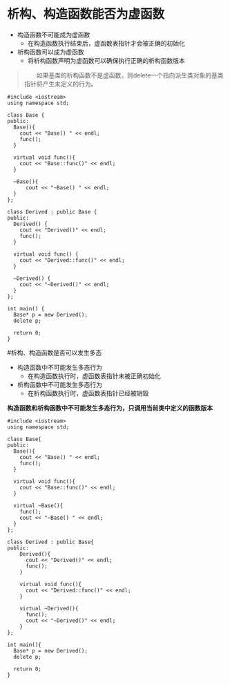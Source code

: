 # 析构、构造函数能否为虚函数

* 构造函数不可能成为虚函数
  * 在构造函数执行结束后，虚函数表指针才会被正确的初始化
* 析构函数可以成为虚函数
  * 将析构函数声明为虚函数可以确保执行正确的析构函数版本


>&emsp;&emsp;如果基类的析构函数不是虚函数，则delete一个指向派生类对象的基类指针将产生未定义的行为。

    #include <iostream>
    using namespace std;
    
    class Base {
    public:
      Base(){
        cout << "Base() " << endl;
    	func();
      }
    
      virtual void func(){
        cout << "Base::func()" << endl;
      }
    
      ~Base(){
    	  cout << "~Base() " << endl;
      }
    };
    
    class Derived : public Base {
    public:
      Derived() {
        cout << "Derived()" << endl;
        func();
      }
      
      virtual void func() {
        cout << "Derived::func()" << endl;
      }
      
      ~Derived() {
        cout << "~Derived()" << endl;
      }
    };
    
    int main() {
      Base* p = new Derived();
      delete p;
    
      return 0;
    }

#析构、构造函数是否可以发生多态
* 构造函数中不可能发生多态行为
  * 在构造函数执行时，虚函数表指针未被正确初始化
* 析构函数中不可能发生多态行为
  * 在析构函数执行时，虚函数表指针已经被销毁   

__构造函数和析构函数中不可能发生多态行为，只调用当前类中定义的函数版本__


    #include <iostream>
    using namespace std;
    
    class Base{
    public:
      Base(){
        cout << "Base() " << endl;
    	func();
      }
    
      virtual void func(){
        cout << "Base::func()" << endl;
      }
    
      virtual ~Base(){
        func();
    	cout << "~Base() " << endl;
      }
    };
    
    class Derived : public Base{
    public:
    	Derived(){
    	  cout << "Derived()" << endl;
    	  func();
    	}
    
    	virtual void func(){
    	  cout << "Derived::func()" << endl;
    	}
    
    	virtual ~Derived(){
    	  func();
    	  cout << "~Derived()" << endl;
    	}
    };
    
    int main(){
      Base* p = new Derived();
      delete p;
    
      return 0;
    }
